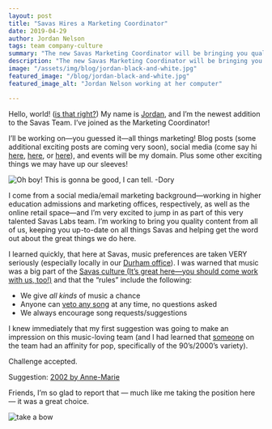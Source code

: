 ```yaml
---
layout: post
title: "Savas Hires a Marketing Coordinator"
date: 2019-04-29
author: Jordan Nelson
tags: team company-culture
summary: "The new Savas Marketing Coordinator will be bringing you quality content from the team, keeping you up-to-date on all things Savas!"
description: "The new Savas Marketing Coordinator will be bringing you quality content from the team, keeping you up-to-date on all things Savas!"
image: "/assets/img/blog/jordan-black-and-white.jpg"
featured_image: "/blog/jordan-black-and-white.jpg"
featured_image_alt: "Jordan Nelson working at her computer"

---
```


Hello, world! ([is that right?](https://en.wikipedia.org/wiki/%22Hello,_World!%22_program)) My name is [Jordan](https://savaslabs.com/company/jordan-nelson/), and I’m the newest addition to the Savas Team. I’ve joined as the Marketing Coordinator!

I’ll be working on—you guessed it—all things marketing! Blog posts (some additional exciting posts are coming very soon), social media (come say hi [here](https://twitter.com/SavasLabs?ref_src=twsrc%5Egoogle%7Ctwcamp%5Eserp%7Ctwgr%5Eauthor), [here](https://www.facebook.com/savaslabs/?modal=admin_todo_tour), or [here](https://www.linkedin.com/company/savas-labs/)), and events will be my domain. Plus some other exciting things we may have up our sleeves!

<div class="blog-image-large">
<img alt="Oh boy! This is gonna be good, I can tell. -Dory" src="/assets/img/blog/oh-boy-nemo.gif">
</div>

I come from a social media/email marketing background—working in higher education admissions and marketing offices, respectively, as well as the online retail space—and I’m very excited to jump in as part of this very talented Savas Labs team. I’m working to bring you quality content from all of us, keeping you up-to-date on all things Savas and helping get the word out about the great things we do here.

I learned quickly, that here at Savas, music preferences are taken VERY seriously (especially locally in our [Durham office](https://savaslabs.com/durham/)). I was warned that music was a big part of the [Savas culture (It’s great here—you should come work with us, too!)](https://savaslabs.com/careers/) and that the “rules” include the following:

* We give _all kinds_ of music a chance
* Anyone can [veto any song](https://twitter.com/SavasLabs/status/1084825113080578048) at any time, no questions asked
* We always encourage song requests/suggestions

I knew immediately that my first suggestion was going to make an impression on this music-loving team (and I had learned that [someone](https://savaslabs.com/company/chris-russo/) on the team had an affinity for pop, specifically of the 90’s/2000’s variety).

Challenge accepted.

Suggestion: [2002 by Anne-Marie](https://open.spotify.com/track/2BgEsaKNfHUdlh97KmvFyo)

Friends, I’m so glad to report that — much like me taking the position here — it was a great choice.

<div class="blog-image-large">
<img alt="take a bow" src="/assets/img/blog/take-a-bow.gif">
</div>
